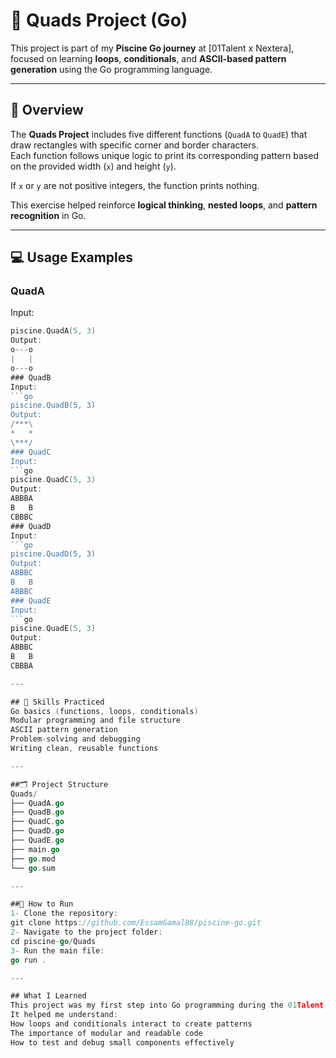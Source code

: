 # 🧩 Quads Project (Go)

This project is part of my **Piscine Go journey** at [01Talent x Nextera],
focused on learning **loops**, **conditionals**, and **ASCII-based pattern generation** using the Go programming language.

---

## 🧠 Overview
The **Quads Project** includes five different functions (`QuadA` to `QuadE`) that draw rectangles with specific corner and border characters.  
Each function follows unique logic to print its corresponding pattern based on the provided width (`x`) and height (`y`).

If `x` or `y` are not positive integers, the function prints nothing.

This exercise helped reinforce **logical thinking**, **nested loops**, and **pattern recognition** in Go.

---

## 💻 Usage Examples

### QuadA
Input:
```go
piscine.QuadA(5, 3)
Output:
o---o
|   |
o---o
### QuadB
Input:
```go
piscine.QuadB(5, 3)
Output:
/***\
*   *
\***/
### QuadC
Input:
```go
piscine.QuadC(5, 3)
Output:
ABBBA
B   B
CBBBC
### QuadD
Input:
```go
piscine.QuadD(5, 3)
Output:
ABBBC
B   B
ABBBC
### QuadE
Input:
```go
piscine.QuadE(5, 3)
Output:
ABBBC
B   B
CBBBA

---

## 🧩 Skills Practiced
Go basics (functions, loops, conditionals)
Modular programming and file structure
ASCII pattern generation
Problem-solving and debugging
Writing clean, reusable functions

---

##🗂️ Project Structure
Quads/
├── QuadA.go
├── QuadB.go
├── QuadC.go
├── QuadD.go
├── QuadE.go
├── main.go
├── go.mod
└── go.sum

---

##🚀 How to Run
1- Clone the repository:
git clone https://github.com/EssamGamal88/piscine-go.git
2- Navigate to the project folder:
cd piscine-go/Quads
3- Run the main file:
go run .

---

## What I Learned
This project was my first step into Go programming during the 01Talent x Nextera Piscine.
It helped me understand:
How loops and conditionals interact to create patterns
The importance of modular and readable code
How to test and debug small components effectively
